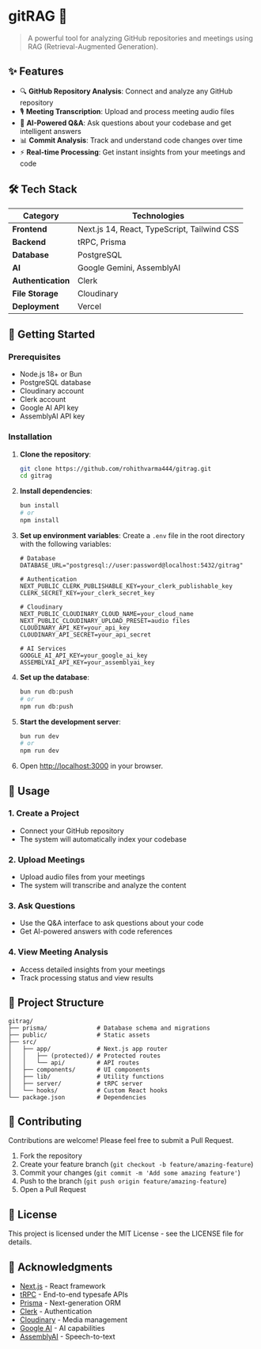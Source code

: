 # gitRAG 🚀

> A powerful tool for analyzing GitHub repositories and meetings using RAG (Retrieval-Augmented Generation).

## ✨ Features

- 🔍 **GitHub Repository Analysis**: Connect and analyze any GitHub repository
- 🎙️ **Meeting Transcription**: Upload and process meeting audio files
- 🤖 **AI-Powered Q&A**: Ask questions about your codebase and get intelligent answers
- 📊 **Commit Analysis**: Track and understand code changes over time
- ⚡ **Real-time Processing**: Get instant insights from your meetings and code

## 🛠️ Tech Stack

| Category | Technologies |
|----------|--------------|
| **Frontend** | Next.js 14, React, TypeScript, Tailwind CSS |
| **Backend** | tRPC, Prisma |
| **Database** | PostgreSQL |
| **AI** | Google Gemini, AssemblyAI |
| **Authentication** | Clerk |
| **File Storage** | Cloudinary |
| **Deployment** | Vercel |

## 🚀 Getting Started

### Prerequisites

- Node.js 18+ or Bun
- PostgreSQL database
- Cloudinary account
- Clerk account
- Google AI API key
- AssemblyAI API key

### Installation

1. **Clone the repository**:
   ```bash
   git clone https://github.com/rohithvarma444/gitrag.git
   cd gitrag
   ```

2. **Install dependencies**:
   ```bash
   bun install
   # or
   npm install
   ```

3. **Set up environment variables**:
   Create a `.env` file in the root directory with the following variables:
   ```env
   # Database
   DATABASE_URL="postgresql://user:password@localhost:5432/gitrag"
   
   # Authentication
   NEXT_PUBLIC_CLERK_PUBLISHABLE_KEY=your_clerk_publishable_key
   CLERK_SECRET_KEY=your_clerk_secret_key
   
   # Cloudinary
   NEXT_PUBLIC_CLOUDINARY_CLOUD_NAME=your_cloud_name
   NEXT_PUBLIC_CLOUDINARY_UPLOAD_PRESET=audio files
   CLOUDINARY_API_KEY=your_api_key
   CLOUDINARY_API_SECRET=your_api_secret
   
   # AI Services
   GOOGLE_AI_API_KEY=your_google_ai_key
   ASSEMBLYAI_API_KEY=your_assemblyai_key
   ```

4. **Set up the database**:
   ```bash
   bun run db:push
   # or
   npm run db:push
   ```

5. **Start the development server**:
   ```bash
   bun run dev
   # or
   npm run dev
   ```

6. Open [http://localhost:3000](http://localhost:3000) in your browser.

## 📖 Usage

### 1. Create a Project
- Connect your GitHub repository
- The system will automatically index your codebase

### 2. Upload Meetings
- Upload audio files from your meetings
- The system will transcribe and analyze the content

### 3. Ask Questions
- Use the Q&A interface to ask questions about your code
- Get AI-powered answers with code references

### 4. View Meeting Analysis
- Access detailed insights from your meetings
- Track processing status and view results

## 📁 Project Structure

```
gitrag/
├── prisma/              # Database schema and migrations
├── public/              # Static assets
├── src/
│   ├── app/             # Next.js app router
│   │   ├── (protected)/ # Protected routes
│   │   └── api/         # API routes
│   ├── components/      # UI components
│   ├── lib/             # Utility functions
│   ├── server/          # tRPC server
│   └── hooks/           # Custom React hooks
└── package.json         # Dependencies
```

## 🤝 Contributing

Contributions are welcome! Please feel free to submit a Pull Request.

1. Fork the repository
2. Create your feature branch (`git checkout -b feature/amazing-feature`)
3. Commit your changes (`git commit -m 'Add some amazing feature'`)
4. Push to the branch (`git push origin feature/amazing-feature`)
5. Open a Pull Request

## 📄 License

This project is licensed under the MIT License - see the LICENSE file for details.

## 🙏 Acknowledgments

- [Next.js](https://nextjs.org/) - React framework
- [tRPC](https://trpc.io/) - End-to-end typesafe APIs
- [Prisma](https://www.prisma.io/) - Next-generation ORM
- [Clerk](https://clerk.dev/) - Authentication
- [Cloudinary](https://cloudinary.com/) - Media management
- [Google AI](https://ai.google.dev/) - AI capabilities
- [AssemblyAI](https://www.assemblyai.com/) - Speech-to-text

